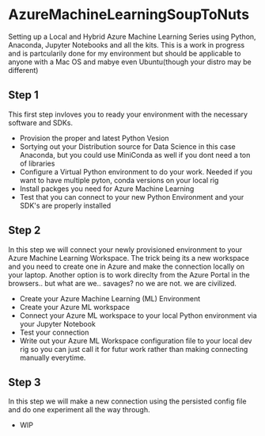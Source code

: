 # AzureMachineLearningSoupToNuts
Setting up a Local and Hybrid Azure Machine Learning Series using Python, Anaconda, Jupyter Notebooks and all the kits. This is a work in progress and is partcularily done for my environment but should be applicable to anyone with a Mac OS and mabye even Ubuntu(though your distro may be different)

## Step 1
This first step invloves you to ready your environment with the necessary software and SDKs. 

- Provision the proper and latest Python Vesion
- Sortying out your Distribution source for Data Science in this case Anaconda, but you could use MiniConda as well if you dont need a ton of libraries
- Configure a Virtual Python environment to do your work. Needed if you want to have multiple pyton, conda versions on your local rig
- Install packges you need for Azure Machine Learning
- Test that you can connect to your new Python Environment and your SDK's are properly installed

## Step 2
In this step we will connect your newly provisioned environment to your Azure Machine Learning Workspace. The trick being its a new workspace and you need to create one in Azure and make the connection locally on your laptop. Another option is to work direclty from the Azure Portal in the browsers.. but what are we.. savages? no we are not. we are civilized.

- Create your Azure Machine Learning (ML) Environment
- Create your Azure ML workspace
- Connect your Azure ML workspace to your local Python environment via your Jupyter Notebook
- Test your connection
- Write out your Azure ML Workspace configuration file to your local dev rig so you can just call it for futur work rather than making connecting manually everytime.

## Step 3 
In this step we will make a new connection using the persisted config file and do one experiment all the way through.

- WIP